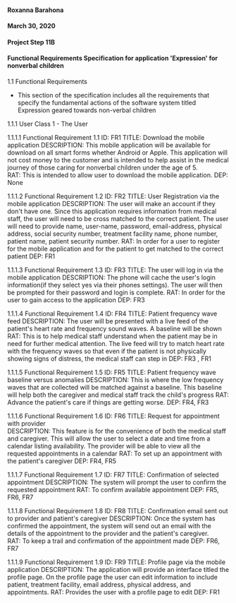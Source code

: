 #### Roxanna Barahona
#### March 30, 2020
#### Project Step 11B
#### Functional Requirements Specification for application 'Expression' for nonverbal children


1.1 Functional Requirements
- This section of the specification includes all the requirements that specify the fundamental actions of the software system titled Expression geared towards non-verbal children

1.1.1 User Class 1 - The User

1.1.1.1 Functional Requirement 1.1
ID: FR1
TITLE: Download the mobile application
DESCRIPTION: This mobile application will be available for download on all smart forms whether Android or Apple. This application will not cost money to the customer and is intended to help assist in the medical journey of those caring for nonverbal children under the age of 5.  
RAT: This is intended to allow user to download the mobile application.
DEP: None

1.1.1.2 Functional Requirement 1.2
ID: FR2
TITLE: User Registration via the mobile application
DESCRIPTION: The user will make an account if they don't have one. Since this application requires information from medical staff, the user will need to be cross matched to the correct patient. The user will need to provide name, user-name, password, email-address, physical address, social security number, treatment facility name, phone number, patient name, patient security number.
RAT: In order for a user to register for the mobile application and for the patient to get matched to the correct patient
DEP: FR1


1.1.1.3 Functional Requirement 1.3
ID: FR3
TITLE: The user will log in via the mobile application
DESCRIPTION: The phone will cache the user's login information(if they select yes via their phones settings). The user will then be prompted for their password and login is complete.
RAT: In order for the user to gain access to the application
DEP: FR3

1.1.1.4 Functional Requirement 1.4
ID: FR4
TITLE: Patient frequency wave feed
DESCRIPTION: The user will be presented with  a live feed of the patient's heart rate and frequency sound waves. A baseline will be shown
RAT: This is to help medical staff understand when the patient may be in need for further medical attention. The live feed will try to match heart rate with the frequency waves so that even if the patient is not physically showing signs of distress, the medical staff can step in
DEP: FR3 , FR1


1.1.1.5 Functional Requirement 1.5
ID: FR5
TITLE: Patient frequency wave baseline versus anomalies
DESCRIPTION: This is where the low frequency waves that are collected will be matched against a baseline. This baseline will help both the caregiver and medical staff track the child's progress
RAT: Advance the patient's care if things are getting worse.
DEP: FR4, FR3

1.1.1.6 Functional Requirement 1.6
ID: FR6
TITLE: Request for appointment with provider  
DESCRIPTION: This feature is for the convenience of both the medical staff and caregiver. This will allow the user to select a date and time from a calendar listing availability. The provider will be able to view all the requested appointments in a calendar
RAT: To set up an appointment with the patient's caregiver
DEP:  FR4, FR5


1.1.1.7 Functional Requirement 1.7
ID: FR7
TITLE: Confirmation of selected appointment
DESCRIPTION: The system will prompt the user to confirm the requested appointment
RAT: To confirm available appointment
DEP: FR5, FR6, FR7


1.1.1.8 Functional Requirement 1.8
ID: FR8
TITLE: Confirmation email sent out to provider and patient's caregiver
DESCRIPTION: Once the system has confirmed the appointment, the system will send out an email with the details of the appointment to the provider and the patient's caregiver.  
RAT: To keep a trail and confirmation of the appointment made
DEP: FR6, FR7

1.1.1.9 Functional Requirement 1.9
ID: FR9
TITLE: Profile page via the mobile application
DESCRIPTION: The application will provide an interface titled the profile page. On the profile page the user can edit information to include patient, treatment facility, email address, physical address, and appointments.
RAT: Provides the user with a profile page to edit
DEP: FR1
